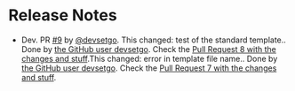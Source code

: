 # Release Notes

* Dev. PR [#9](https://github.com/devsetgo/python-project-template/pull/9) by [@devsetgo](https://github.com/devsetgo).
This changed: test of the standard template.. Done by [the GitHub user devsetgo](https://github.com/devsetgo). Check the [Pull Request 8 with the changes and stuff](https://github.com/devsetgo/python-project-template/pull/8).This changed: error in template file name.. Done by [the GitHub user devsetgo](https://github.com/devsetgo). Check the [Pull Request 7 with the changes and stuff](https://github.com/devsetgo/python-project-template/pull/7).